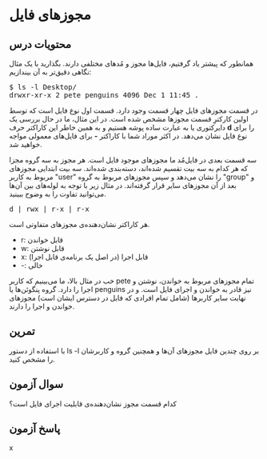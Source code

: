 # مجوزهای فایل

## محتویات درس

همانطور که پیشتر یاد گرفتیم، فایل‌ها مجوز و مُدهای مختلفی دارند. بگذارید با یک مثال نگاهی دقیق‌تر به آن بیندازیم:

<pre>$ ls -l Desktop/
drwxr-xr-x 2 pete penguins 4096 Dec 1 11:45 .
</pre>

در قسمت مجوز‌های فایل چهار قسمت وجود دارد. قسمت اول نوع فایل است که  توسط اولین کارکترِ قسمت مجوز‌ها مشخص شده است. در این مثال، ما در حال بررسی یک دایرکتوری یا به عبارت ساده پوشه هستیم و به همین خاطر این کاراکتر حرف <b>d</b> را برای نوع فایل نشان می‌دهد. در اکثر موراد شما با کاراکتر <b>-</b> برای فایل‌های معمولی مواجه خواهید شد.

سه قسمت بعدی در فایل‌مُد ما مجوزهای موجود فایل است. هر مجوز به سه گروه مجزا که هر کدام به سه بیت تقسیم شده‌اند، دسته‌بندی شده‌اند. سه بیت ابتدایی مجوزهای مربوط به کاربر "user" را نشان می‌دهد و سپس مجوزهای مربوط به گروه "group" و بعد از آن  مجوزهای سایر قرار گرفته‌اند. در مثال زیر با توجه به لوله‌های بین آن‌ها می‌توانید تفاوت را به وضوح ببینید.

<pre>d | rwx | r-x | r-x </pre>

هر کاراکتر نشان‌دهنده‌ی مجوزهای متفاوتی است.

<ul>
<li>r: قابل خواندن</li>
<li>w: قابل نوشتن</li>
<li>x: قابل اجرا (در اصل یک برنامه‌ی قابل اجرا)</li>
<li>-: خالی</li>
</ul>

خب در مثال بالا، ما می‌بینیم که کاربر pete تمام مجوزهای مربوط به خواندن، نوشتن و اجرا را دارد. گروه پنگوئن‌ها یا penguins نیز قادر به خواندن و اجرای فایل است. و در نهایت سایر کاربرها (شامل تمام افرادی که فایل در دسترس ایشان است) مجوزهای خواندن و اجرا را دارند.

## تمرین

با استفاده از دستور ls -l بر روی چندین فایل مجوزهای آن‌ها و همچنین گروه و کاربرشان را مشخص کنید.

## سوال آزمون

کدام قسمت مجوز نشان‌دهنده‌ی قابلیت اجرای فایل است؟

## پاسخ آزمون

x
